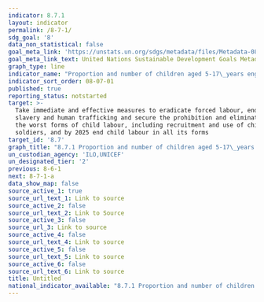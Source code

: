 ```yaml
---
indicator: 8.7.1
layout: indicator
permalink: /8-7-1/
sdg_goal: '8'
data_non_statistical: false
goal_meta_link: 'https://unstats.un.org/sdgs/metadata/files/Metadata-08-07-01.pdf'
goal_meta_link_text: United Nations Sustainable Development Goals Metadata (pdf 525kB)
graph_type: line
indicator_name: "Proportion and number of children aged 5‑17\_years engaged in child labour, by sex and age"
indicator_sort_order: 08-07-01
published: true
reporting_status: notstarted
target: >-
  Take immediate and effective measures to eradicate forced labour, end modern
  slavery and human trafficking and secure the prohibition and elimination of
  the worst forms of child labour, including recruitment and use of child
  soldiers, and by 2025 end child labour in all its forms
target_id: '8.7'
graph_title: "8.7.1 Proportion and number of children aged 5‑17\_years engaged in child labour, by sex and age"
un_custodian_agency: 'ILO,UNICEF'
un_designated_tier: '2'
previous: 8-6-1
next: 8-7-1-a
data_show_map: false
source_active_1: true
source_url_text_1: Link to source
source_active_2: false
source_url_text_2: Link to Source
source_active_3: false
source_url_3: Link to source
source_active_4: false
source_url_text_4: Link to source
source_active_5: false
source_url_text_5: Link to source
source_active_6: false
source_url_text_6: Link to source
title: Untitled
national_indicator_available: "8.7.1 Proportion and number of children aged 5‑17\_years engaged in child labour, by sex and age"
---
```

